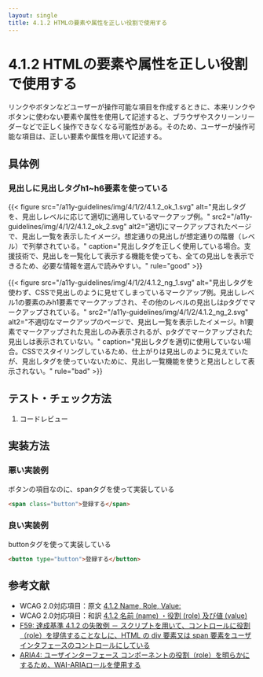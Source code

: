 ```yaml
---
layout: single
title: 4.1.2 HTMLの要素や属性を正しい役割で使用する
---
```


# 4.1.2 HTMLの要素や属性を正しい役割で使用する

リンクやボタンなどユーザーが操作可能な項目を作成するときに、本来リンクやボタンに使わない要素や属性を使用して記述すると、ブラウザやスクリーンリーダーなどで正しく操作できなくなる可能性がある。そのため、ユーザーが操作可能な項目は、正しい要素や属性を用いて記述する。

## 具体例

### 見出しに見出しタグh1~h6要素を使っている

{{< figure
  src="/a11y-guidelines/img/4/1/2/4.1.2_ok_1.svg"
  alt="見出しタグを、見出しレベルに応じて適切に適用しているマークアップ例。"
  src2="/a11y-guidelines/img/4/1/2/4.1.2_ok_2.svg"
  alt2="適切にマークアップされたページで、見出し一覧を表示したイメージ。想定通りの見出しが想定通りの階層（レベル）で列挙されている。"
  caption="見出しタグを正しく使用している場合。支援技術で、見出しを一覧化して表示する機能を使っても、全ての見出しを表示できるため、必要な情報を選んで読みやすい。"
  rule="good" >}}

{{< figure
  src="/a11y-guidelines/img/4/1/2/4.1.2_ng_1.svg"
  alt="見出しタグを使わず、CSSで見出しのように見せてしまっているマークアップ例。見出しレベル1の要素のみh1要素でマークアップされ、その他のレベルの見出しはpタグでマークアップされている。"
  src2="/a11y-guidelines/img/4/1/2/4.1.2_ng_2.svg"
  alt2="不適切なマークアップのページで、見出し一覧を表示したイメージ。h1要素でマークアップされた見出しのみ表示されるが、pタグでマークアップされた見出しは表示されていない。"
  caption="見出しタグを適切に使用していない場合。CSSでスタイリングしているため、仕上がりは見出しのように見えていたが、見出しタグを使っていないために、見出し一覧機能を使うと見出しとして表示されない。"
  rule="bad" >}}

## テスト・チェック方法

1. コードレビュー

## 実装方法

### 悪い実装例

ボタンの項目なのに、spanタグを使って実装している

```html
<span class="button">登録する</span>
```

### 良い実装例

buttonタグを使って実装している

```html
<button type="button">登録する</button>
```

## 参考文献

- WCAG 2.0対応項目：原文 [4.1.2 Name, Role, Value:](https://www.w3.org/TR/2008/REC-WCAG20-20081211/#ensure-compat-rsv)
- WCAG 2.0対応項目：和訳 [4.1.2 名前 (name) ・役割 (role) 及び値 (value)](https://waic.jp/docs/WCAG20/Overview.html#ensure-compat-rsv)
- [F59: 達成基準 4.1.2 の失敗例 － スクリプトを用いて、コントロールに役割（role）を提供することなしに、HTML の div 要素又は span 要素をユーザインタフェースのコントロールにしている](https://waic.jp/docs/WCAG-TECHS/F59.html)
- [ARIA4: ユーザインターフェース コンポーネントの役割（role）を明らかにするため、WAI-ARIAロールを使用する](https://waic.jp/docs/WCAG-TECHS/ARIA4.html)
